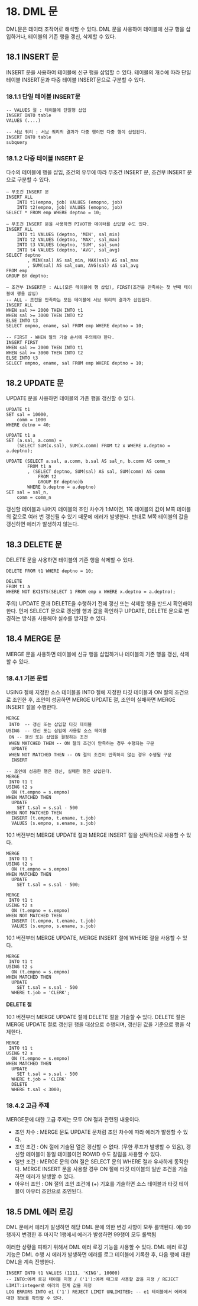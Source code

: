 # 18. DML 문

DML문은 데이터 조작어로 해석할 수 있다. DML 문을 사용하여 테이블에 신규 행을 삽입하거나, 테이블의 기존 행을 갱신, 삭제할 수 있다.

## 18.1 INSERT 문
INSERT 문을 사용하여 테이블에 신규 행을 삽입할 수 있다. 테이블의 개수에 따라 단일 테이블 INSERT문과 다중 테이블 INSERT문으로 구분할 수 있다.

### 18.1.1 단일 테이블 INSERT문
```
-- VALUES 절 : 테이블에 단일행 삽입
INSERT INTO table
VALUES (....)

-- 서브 쿼리 : 서브 쿼리의 결과가 다중 행이면 다중 행이 삽입된다.
INSERT INTO table
subquery
```

### 18.1.2 다중 테이블 INSERT 문
다수의 테이블에 행을 삽입, 조건의 유무에 따라 무조건 INSERT 문, 조건부 INSERT 문으로 구분할 수 있다.

```
— 무조건 INSERT 문
INSERT ALL
    INTO t1(empno, job) VALUES (emopno, job)
    INTO t2(empno, job) VALUES (emopno, job)
SELECT * FROM emp WHERE deptno = 10;

— 무조건 INSERT 문을 사용하면 PIVOT한 데이터를 삽입할 수도 있다.
INSERT ALL
    INTO t1 VALUES (deptno, 'MIN', sal_min)
    INTO t2 VALUES (deptno, 'MAX', sal_max)
    INTO t3 VALUES (deptno, 'SUM', sal_sum)
    INTO t4 VALUES (deptno, 'AVG', sal_avg)
SELECT deptno
        , MIN(sal) AS sal_min, MAX(sal) AS sal_max
        , SUM(sal) AS sal_sum, AVG(sal) AS sal_avg
FROM emp
GROUP BY deptno;

— 조건부 INSERT문 : ALL(모든 테이블에 행 삽입), FIRST(조건을 만족하는 첫 번째 테이블에 행을 삽입)
-- ALL - 조건을 만족하는 모든 테이블에 서브 쿼리의 결과가 삽입된다.
INSERT ALL
WHEN sal >= 2000 THEN INTO t1
WHEN sal >= 3000 THEN INTO t2
ELSE INTO t3
SELECT empno, ename, sal FROM emp WHERE deptno = 10;

-- FIRST - WHEN 절의 기술 순서에 주의해야 한다.
INSERT FIRST
WHEN sal >= 2000 THEN INTO t1
WHEN sal >= 3000 THEN INTO t2
ELSE INTO t3
SELECT empno, ename, sal FROM emp WHERE deptno = 10;
```

## 18.2 UPDATE 문
UPDATE 문을 사용하면 테이블의 가존 행을 갱신할 수 있다.
```
UPDATE t1
SET sal = 10000,
    comm = 1000
WHERE detno = 40;

UPDATE t1 a
SET (a.sal, a.comm) =
    (SELECT SUM(x.sal), SUM(x.comm) FROM t2 x WHERE x.deptno = a.deptno);

UPDATE (SELECT a.sal, a.comm, b.sal AS sal_n, b.comm AS comm_n
        FROM t1 a
        , (SELECT deptno, SUM(sal) AS sal, SUM(comm) AS comm
            FROM t2
            GROUP BY deptno)b
        WHERE b.deptno = a.deptno)
SET sal = sal_n,
    comm = comm_n
```

갱신할 테이블과 나머지 테이블의 조인 차수가 1:M이면, 1쪽 테이블의 값이 M쪽 테이블의 값으로 여러 번 갱신될 수 있기 때문에 에러가 발생한다. 반대로 M쪽 테이블의 값을 갱신하면 에러가 발생하지 않는다.

## 18.3 DELETE 문
DELETE 문을 사용하면 테이블의 기존 행을 삭제할 수 있다.

```
DELETE FROM t1 WHERE deptno = 10;

DELETE
FROM t1 a
WHERE NOT EXISTS(SELECT 1 FROM emp x WHERE x.deptno = a.deptno);
```

주의) UPDATE 문과 DELETE을 수행하기 전에 갱신 또는 삭제할 행을 반드시 확인해야 한다. 먼저 SELECT 문으로 갱신할 행과 값을 확인하구 UPDATE, DELETE 문으로 변경하는 방식을 사용해야 실수를 방지할 수 있다.

## 18.4 MERGE 문
MERGE 문을 사용하면 테이블에 신규 행을 삽입하거나 테이블의 기존 행을 갱신, 삭제할 수 있다.

### 18.4.1 기본 문법
USING 절에 지정한 소스 테이블을 INTO 절에 지정한 타깃 테이블과 ON 절의 조건으로 조인한 후, 조인이 성공하면 MERGE UPDATE 절, 조인이 실패하면 MERGE INSERT 절을 수행한다.

```
MERGE
 INTO  -- 갱신 또는 삽입할 타깃 테이블
USING  -- 갱신 또는 삽입에 사용할 소스 테이블
 ON -- 갱신 또는 삽입을 결정하는 조건
 WHEN MATCHED THEN -- ON 절의 조건이 만족하는 경우 수행되는 구문
  UPDATE
 WHEN NOT MATCHED THEN -- ON 절의 조건이 만족하지 않는 경우 수행될 구문
  INSERT
```

```
-- 조인에 성공한 행은 갱신, 실패한 행은 삽입된다.
MERGE
 INTO t1 t
USING t2 s
  ON (t.empno = s.empno)
WHEN MATCHED THEN
  UPDATE
    SET t.sal = s.sal - 500
WHEN NOT MATCHED THEN
  INSERT (t.empno, t.ename, t.job)
  VALUES (s.empno, s.ename, s.job)
```

10.1 버전부터 MERGE UPDATE 절과 MERGE INSERT 절을 선택적으로 사용할 수 있다.
```
MERGE
 INTO t1 t
USING t2 s
  ON (t.empno = s.empno)
WHEN MATCHED THEN
  UPDATE
    SET t.sal = s.sal - 500;

MERGE
 INTO t1 t
USING t2 s
  ON (t.empno = s.empno)
WHEN NOT MATCHED THEN
  INSERT (t.empno, t.ename, t.job)
  VALUES (s.empno, s.ename, s.job)
```

10.1 버전부터 MERGE UPDATE, MERGE INSERT 절에 WHERE 절을 사용할 수 있다.
```
MERGE
 INTO t1 t
USING t2 s
  ON (t.empno = s.empno)
WHEN MATCHED THEN
  UPDATE
    SET t.sal = s.sal - 500
  WHERE t.job = 'CLERK';
```

__DELETE 절__

10.1 버전부터 MERGE UPDATE 절에 DELETE 절을 기술할 수 있다. DELETE 절은 MERGE UPDATE 절로 갱신된 행을 대상으로 수행되며, 갱신된 값을 기준으로 행을 삭제한다.
```
MERGE
 INTO t1 t
USING t2 s
  ON (t.empno = s.empno)
WHEN MATCHED THEN
  UPDATE
    SET t.sal = s.sal - 500
  WHERE t.job = 'CLERK'
  DELETE
  WHERE t.sal < 3000;
```

### 18.4.2 고급 주제
MERGE문에 대한 고급 주제는 모두 ON 절과 관련된 내용이다.

* 조인 차수 : MERGE 문도 UPDATE 문처럼 조인 차수에 따라 에러가 발생할 수 있다.
* 조인 조건 : ON 절에 기술된 열은 갱신할 수 없다. (무한 루프가 발생할 수 있음), 갱신할 테이블이 동일 테이블이면 ROWID 슈도 칼럼을 사용할 수 있다.
* 일반 조건 : MERGE 문의 ON 절은 SELECT 문의 WHERE 절과 유사하게 동작한다. MERGE INSERT 문을 사용할 경우 ON 절에 타깃 테이블의 일반 조건을 기술하면 에러가 발생할 수 있다.
* 아우터 조인 : ON 절의 조인 조건에 (+) 기호를 기술하면 소스 테이블과 타깃 테이블이 아우터 조인으로 조인된다.

## 18.5 DML 에러 로깅
DML 문에서 에러가 발생하면 해당 DML 문에 의한 변경 사항이 모두 롤백된다. 예) 99행까지 변경한 후 마지막 1행에서 에러가 발생하면 99행이 모두 롤백됨

이러한 상황을 피하기 위해서 DML 에러 로깅 기능을 사용할 수 있다. DML 에러 로깅 기능은 DML 수행 시 에러가 발생하면 에러를 로그 테이블에 기록한 후, 다음 행에 대한 DML을 계속 진행한다.

```
INSERT INTO t1 VALUES (1111, 'KING', 10000)
-- INTO:에러 로깅 테이블 지정 / ('1'):에러 태그로 사용할 값을 지정 / REJECT LIMIT:integer로 에러의 한계 값을 지정
LOG ERRORS INTO e1 ('1') REJECT LIMIT UNLIMITED; -- e1 테이블에서 에러에 대한 정보를 확인할 수 있다.
```
